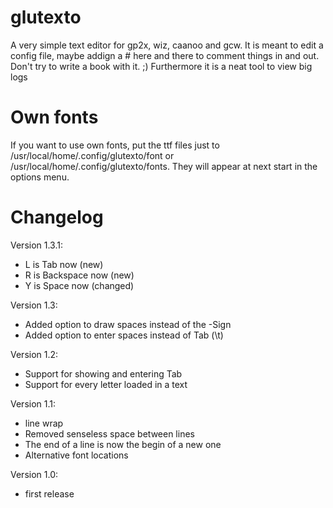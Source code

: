 glutexto
========

A very simple text editor for gp2x, wiz, caanoo and gcw. It is meant to edit a
config file, maybe addign a # here and there to comment things in and out. Don't
try to write a book with it. ;)
Furthermore it is a neat tool to view big logs

Own fonts
=========
If you want to use own fonts, put the ttf files just to
/usr/local/home/.config/glutexto/font or /usr/local/home/.config/glutexto/fonts.
They will appear at next start in the options menu.

Changelog
=========

Version 1.3.1:
* L is Tab now (new)
* R is Backspace now (new)
* Y is Space now (changed)

Version 1.3:
* Added option to draw spaces instead of the <Tab>-Sign
* Added option to enter spaces instead of Tab (\t)

Version 1.2:
* Support for showing and entering Tab
* Support for every letter loaded in a text

Version 1.1:
* line wrap
* Removed senseless space between lines
* The end of a line is now the begin of a new one
* Alternative font locations

Version 1.0:
* first release

